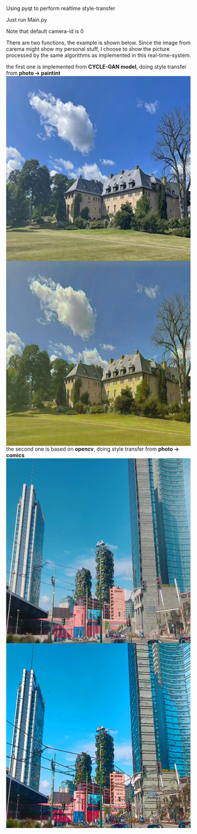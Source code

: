 # 
Using pyqt to perform realtime style-transfer

Just run Main.py  

Note that default camera-id is 0  

There are two functions, the example is shown below. Since the image from carema might show my personal stuff, I choose to show the picture processed by the same algorithms as implemented in this real-time-system.  

the first one is implemented from **CYCLE-GAN model**, doing style transfer from **photo -> paintint**  
<img src="/example_img/2.jpg" width = "500" height = "500" alt="" align=center />         <img src="/example_img/22.jpg" width = "500" height = "500" alt="" align=center />  
the second one is based on **opencv**, doing style transfer from **photo -> comics**  
<img src="/example_img/1.jpg" width = "500" height = "500" alt="" align=center />         <img src="/example_img/11.jpg" width = "500" height = "500" alt="" align=center />


